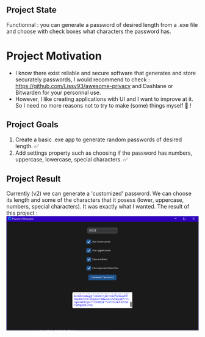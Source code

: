 ## Project State
Functionnal : you can generate a password of desired length from a .exe file and choose with check boxes what characters the password has.
# Project Motivation
- I know there exist reliable and secure software that generates and store securately passwords, I would recommend to check : https://github.com/Lissy93/awesome-privacy and Dashlane or Bitwarden for your personnal use.
- However, I like creating applications with UI and I want to improve at it. So I need no more reasons not to try to make (some) things myself 🤠 ! 
## Project Goals
1. Create a basic .exe app to generate random passwords of desired length. ✅
2. Add settings property such as choosing if the password has numbers, uppercase, lowercase, special characters. ✅


## Project Result
Currently (v2) we can generate a 'customized' password. We can choose its length and some of the characters that it posess (lower, uppercase, numbers, special characters).
It was exactly what I wanted.
The result of this project :
![Version 2](v2.png)
